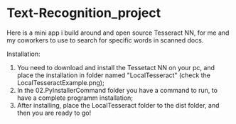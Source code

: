# Text-Recognition_project
Here is a mini app i build around and open source Tesseract NN, for me and my coworkers to use to search for specific words in scanned docs.

Installation:
1) You need to download and install the Tessetact NN on your pc, and place the installation in folder named "LocalTesseract" (check the LocalTesseractExample.png);
2) In the 02.PyInstallerCommand folder you have a command to run, to have a complete programm installation;
3) After installing, place the LocalTesseract folder to the dist folder, and then you are ready to go!




